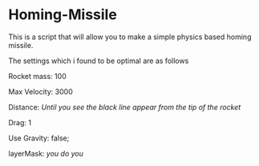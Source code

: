 # Homing-Missile
This is a script that will allow you to make a simple physics based homing missile.

The settings which i found to be optimal are as follows

Rocket mass: 100

Max Velocity: 3000

Distance: _Until you see the  black line appear from the tip of the rocket_

Drag: 1

Use Gravity: false;

layerMask: _you do you_
